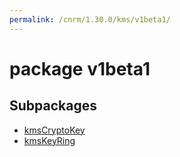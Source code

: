 ```yaml
---
permalink: /cnrm/1.30.0/kms/v1beta1/
---
```


# package v1beta1



## Subpackages

* [kmsCryptoKey](kms-v1beta1-kmsCryptoKey.md)
* [kmsKeyRing](kms-v1beta1-kmsKeyRing.md)